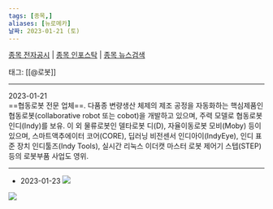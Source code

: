 ```yaml
---
tags: [종목,]
aliases: [뉴로메카]
날짜: 2023-01-21 (토)
---
```

[종목 전자공시](https://finance.naver.com/item/dart.naver?code=348340) |  [종목 인포스탁](https://www.infostock.co.kr/site/3d/3d_show.asp?codename=348340) | [종목 뉴스검색](https://m.search.naver.com/search.naver?where=m_news&sm=mtb_jum&query=뉴로메카)

태그: [[@로봇]]

___

2023-01-21   
==협동로봇 전문 업체==. 다품종 변량생산 체제의 제조 공정을 자동화하는 핵심제품인 협동로봇(collaborative robot 또는 cobot)을 개발하고 있으며, 주력 모델로 협동로봇 인디(Indy)를 보유. 이 외 물류로봇인 델타로봇 디(D), 자율이동로봇 모비(Moby) 등이 있으며, 스마트액추에이터 코어(CORE), 딥러닝 비전센서 인디아이(IndyEye), 인디 표준 장치 인디툴즈(Indy Tools), 실시간 리눅스 이더캣 마스터 로봇 제어기 스텝(STEP) 등의 로봇부품 사업도 영위.

___

- 2023-01-23
![](https://i.imgur.com/uKxB4xV.png)

![](https://i.imgur.com/zAqyk0w.png)
